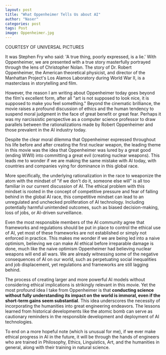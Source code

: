 ```yaml
---
layout: post
title: "What Oppenheimer Tells Us about AI"
author: "Naser"
categories: post
tags: Post
image: Oppenheimer.jpg
---
```

COURTESY OF UNIVERSAL PICTURES

  

It was Stephen Fry who said: 'A true thing, poorly expressed, is a lie.'  With Oppenheimer, we are presented with a true story masterfully portrayed through the lens of Christopher Nolan. The story of Dr. Robert Oppenheimer, the American theoretical physicist, and director of the Manhattan Project's Los Alamos Laboratory during World War II, is a masterclass in storytelling and film.


However, the reason I am writing about Oppenheimer today goes beyond the film's excellent form, after all "art is not supposed to look nice, it is supposed to make you feel something." Beyond the cinematic brilliance, the movie raises a profound discussion of ethics and the human tendency to suspend moral judgment in the face of great benefit or great fear.  Perhaps it was my narcissistic perspective as a computer science professor to draw parallels between the rationalizations made by Robert Oppenheimer and those prevalent in the AI industry today.


Despite the clear moral dilemma that Oppenheimer expressed throughout his life before and after creating the first nuclear weapon, the leading theme in this movie was the idea that Oppenheimer was lured by a great good (ending WWII) into committing a great evil (creating nuclear weapons). This leads me to wonder if we are making the same mistake with AI today, with countries and companies vying for dominance in this global race. 


More specifically, the underlying rationalization in the race to weaponize the atom with the mindset of "if we don't do it, someone else will" is all too familiar in our current discussion of AI. The ethical problem with this mindset is rooted in the concept of competitive pressure and fear of falling behind in the global AI race, this competitive mindset can lead to an unregulated and unchecked proliferation of AI technology. Including potentially harmful unintended outcomes, such as biased decision-making, loss of jobs, or AI-driven surveillance.


Even the most responsible members of the AI community agree that frameworks and regulations should be put in place to control the ethical use of AI, yet most of these frameworks are not established or simply not enforced in practice. This makes me wonder if we are being led into a naive optimism, believing we can make AI ethical before irreparable damage is done, much like the naive optimism Oppenheimer had believing nuclear weapons will end all wars. We are already witnessing some of the negative consequences of AI on our world, such as perpetuating social inequalities and job displacement, yet regulations and frameworks are still lagging behind.


The process of creating larger and more powerful AI models without considering ethical implications is strikingly relevant in this movie.  Yet the most profound idea I take from Oppenheimer is that **conducting science without fully understanding its impact on the world is immoral, even if the short-term gains seem substantial**. This idea underscores the necessity of incorporating the humanities into great engineering endeavors. The lessons learned from historical developments like the atomic bomb can serve as cautionary reminders in the responsible development and deployment of AI technologies.


To end on a more hopeful note (which is unusual for me), if we ever make ethical progress in AI in the future, it will be through the hands of engineers who are trained in Philosophy, Ethics, Linguistics, Art, and the humanities in general, along with their training in natural science.
